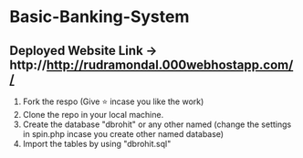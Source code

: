 # Basic-Banking-System

## Deployed Website Link -> http://http://rudramondal.000webhostapp.com//
  
1. Fork the respo (Give ⭐ incase you like the work)
2. Clone the repo in your local machine.
3. Create the database "dbrohit" or any other named (change the settings in spin.php incase you create other named database)
4. Import the tables by using "dbrohit.sql"
